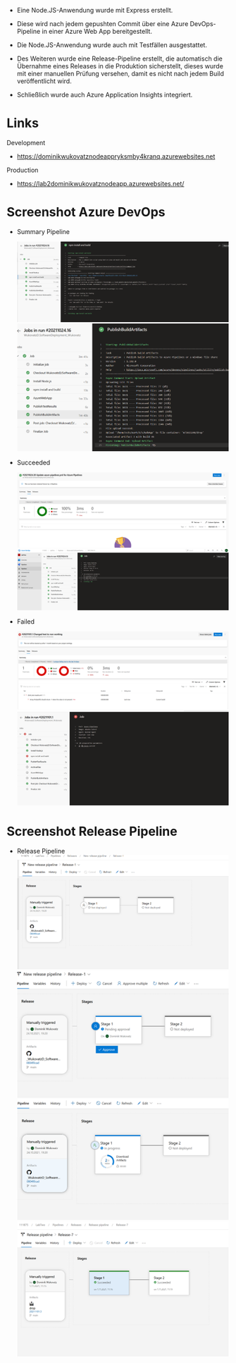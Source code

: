 - Eine Node.JS-Anwendung wurde mit Express erstellt.

- Diese wird nach jedem gepushten Commit über eine Azure DevOps-Pipeline in einer Azure Web App bereitgestellt.

- Die Node.JS-Anwendung wurde auch mit Testfällen ausgestattet.

- Des Weiteren wurde eine Release-Pipeline erstellt, die automatisch die Übernahme eines Releases in die Produktion sicherstellt, dieses wurde mit einer manuellen Prüfung versehen, damit es nicht nach jedem Build veröffentlicht wird.

- Schließlich wurde auch Azure Application Insights integriert.

# Links

Development

- https://dominikwukovatznodeappryksmby4kranq.azurewebsites.net

Production

- https://lab2dominikwukovatznodeapp.azurewebsites.net/

# Screenshot Azure DevOps

- Summary Pipeline

  ![](Screenshots/Build.png)
  ![](Screenshots/Summary.png)

- Succeeded

  ![](Screenshots/Passed_Tests.png)
  ![](Screenshots/Passed_Tests_Build.png)

- Failed

  ![](Screenshots/Failed_Tests.png)
  ![](Screenshots/Failed_Tests_Build.png)

# Screenshot Release Pipeline

- Release Pipeline
  ![](Screenshots/Release_Pipeline.png)
  ![](Screenshots/Release_Approval.png)
  ![](Screenshots/Release_staging.png)
  ![](Screenshots/Release_Pipeline_done.png)
